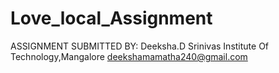 # Love_local_Assignment
ASSIGNMENT SUBMITTED BY:
Deeksha.D
Srinivas Institute Of Technology,Mangalore
deekshamamatha240@gmail.com

